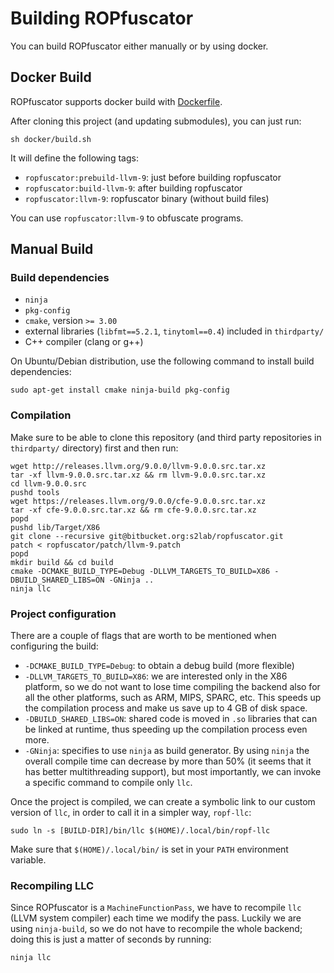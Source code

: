 # Building ROPfuscator

You can build ROPfuscator either manually or by using docker.

## Docker Build

ROPfuscator supports docker build with [Dockerfile](../docker/Dockerfile.llvm-9).

After cloning this project (and updating submodules), you can just run:
```
sh docker/build.sh
```

It will define the following tags:

- `ropfuscator:prebuild-llvm-9`: just before building ropfuscator
- `ropfuscator:build-llvm-9`: after building ropfuscator
- `ropfuscator:llvm-9`: ropfuscator binary (without build files)

You can use `ropfuscator:llvm-9` to obfuscate programs.


## Manual Build

### Build dependencies

- `ninja`
- `pkg-config`
- `cmake`, version `>= 3.00`
- external libraries (`libfmt==5.2.1`, `tinytoml==0.4`) included in `thirdparty/`
- C++ compiler (clang or g++)

On Ubuntu/Debian distribution, use the following command to install build dependencies:

```
sudo apt-get install cmake ninja-build pkg-config
```

### Compilation

Make sure to be able to clone this repository (and third party repositories in `thirdparty/` directory) first and then run:

```
wget http://releases.llvm.org/9.0.0/llvm-9.0.0.src.tar.xz
tar -xf llvm-9.0.0.src.tar.xz && rm llvm-9.0.0.src.tar.xz
cd llvm-9.0.0.src
pushd tools
wget https://releases.llvm.org/9.0.0/cfe-9.0.0.src.tar.xz
tar -xf cfe-9.0.0.src.tar.xz && rm cfe-9.0.0.src.tar.xz
popd
pushd lib/Target/X86
git clone --recursive git@bitbucket.org:s2lab/ropfuscator.git
patch < ropfuscator/patch/llvm-9.patch
popd
mkdir build && cd build
cmake -DCMAKE_BUILD_TYPE=Debug -DLLVM_TARGETS_TO_BUILD=X86 -DBUILD_SHARED_LIBS=ON -GNinja ..
ninja llc
```

### Project configuration

There are a couple of flags that are worth to be mentioned when configuring the build:

- `-DCMAKE_BUILD_TYPE=Debug`: to obtain a debug build (more flexible)
- `-DLLVM_TARGETS_TO_BUILD=X86`: we are interested only in the X86 platform, so we do not want to lose time compiling the backend also for all the other platforms, such as ARM, MIPS, SPARC, etc. This speeds up the compilation process and make us save up to 4 GB of disk space.
- `-DBUILD_SHARED_LIBS=ON`: shared code is moved in `.so` libraries that can be linked at runtime, thus speeding up the compilation process even more.
- `-GNinja`: specifies to use `ninja` as build generator. By using `ninja` the overall compile time can decrease by more than 50% (it seems that it has better multithreading support), but most importantly, we can invoke a specific command to compile only `llc`.

Once the project is compiled, we can create a symbolic link to our custom version of `llc`, in order to call it in a simpler way, `ropf-llc`:

```
sudo ln -s [BUILD-DIR]/bin/llc $(HOME)/.local/bin/ropf-llc
```

Make sure that `$(HOME)/.local/bin/` is set in your `PATH` environment variable.

### Recompiling LLC

Since ROPfuscator is a `MachineFunctionPass`, we have to recompile `llc` (LLVM system compiler) each time we modify the pass.
Luckily we are using `ninja-build`, so we do not have to recompile the whole backend; doing this is just a matter of seconds by running:

```
ninja llc
```